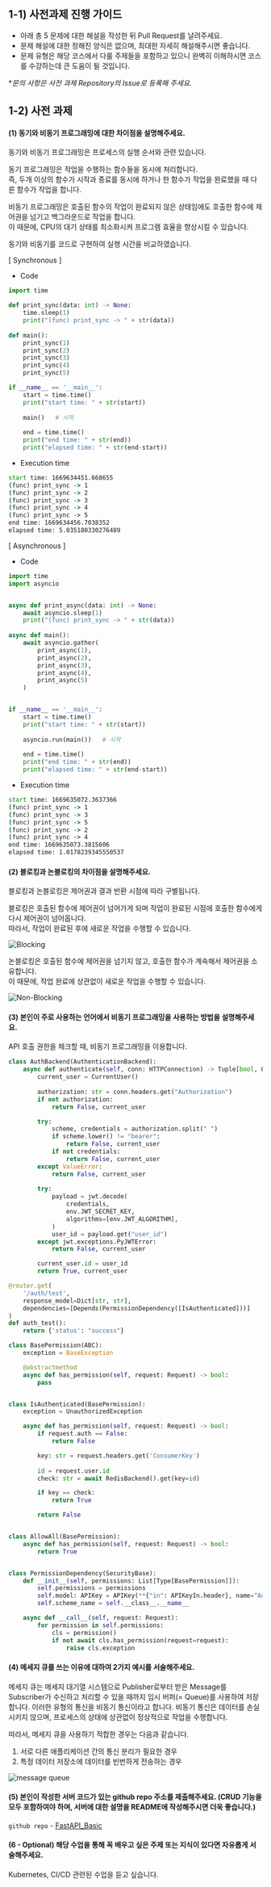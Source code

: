 ## 1-1) 사전과제 진행 가이드

- 아래 총 5 문제에 대한 해설을 작성한 뒤 Pull Request를 날려주세요.
- 문제 해설에 대한 정해진 양식은 없으며, 최대한 자세히 해설해주시면 좋습니다.
- 문제 유형은 해당 코스에서 다룰 주제들을 포함하고 있으니 완벽히 이해하시면 코스를 수강하는데 큰 도움이 될 것입니다.

**문의 사항은 사전 과제 Repository의 Issue로 등록해 주세요.*
  


## 1-2) 사전 과제

#### (1) 동기와 비동기 프로그래밍에 대한 차이점을 설명해주세요.   
동기와 비동기 프로그래밍은 프로세스의 실행 순서와 관련 있습니다.   

동기 프로그래밍은 작업을 수행하는 함수들을 동시에 처리합니다.   
즉, 두개 이상의 함수가 시작과 종료를 동시에 하거나 한 함수가 작업을 완료했을 때 다른 함수가 작업을 합니다.  

비동기 프로그래밍은 호출된 함수의 작업이 완료되지 않은 상태임에도 호출한 함수에 제어권을 넘기고 백그라운드로 작업을 합니다.   
이 때문에, CPU의 대기 상태를 최소화시켜 프로그램 효율을 향상시킬 수 있습니다.   

동기와 비동기를 코드로 구현하여 실행 시간을 비교하였습니다.

[ Synchronous ]
* Code
```python
import time

def print_sync(data: int) -> None:
    time.sleep(1)
    print("(func) print_sync -> " + str(data))
    
def main():
    print_sync(1)
    print_sync(2)
    print_sync(3)
    print_sync(4)
    print_sync(5)

if __name__ == '__main__':
    start = time.time()
    print("start time: " + str(start))
   
    main()   # 시작
    
    end = time.time()
    print("end time: " + str(end))
    print("elapsed time: " + str(end-start))
```
* Execution time
```cmd
start time: 1669634451.668655
(func) print_sync -> 1
(func) print_sync -> 2
(func) print_sync -> 3
(func) print_sync -> 4
(func) print_sync -> 5
end time: 1669634456.7038352
elapsed time: 5.035180330276489
```

[ Asynchronous ]
* Code
```python
import time
import asyncio


async def print_async(data: int) -> None:
    await asyncio.sleep(1)
    print("(func) print_sync -> " + str(data))
    
async def main():
    await asyncio.gather(
        print_async(1),
        print_async(2),
        print_async(3),
        print_async(4),
        print_async(5)
    )


if __name__ == '__main__':
    start = time.time()
    print("start time: " + str(start))
   
    asyncio.run(main())   # 시작
    
    end = time.time()
    print("end time: " + str(end))
    print("elapsed time: " + str(end-start))
```

* Execution time
```cmd
start time: 1669635072.3637366
(func) print_sync -> 1
(func) print_sync -> 3
(func) print_sync -> 5
(func) print_sync -> 2
(func) print_sync -> 4
end time: 1669635073.3815606
elapsed time: 1.0178239345550537
```


#### (2) 블로킹과 논블로킹의 차이점을 설명해주세요.     
블로킹과 논블로킹은 제어권과 결과 반환 시점에 따라 구별됩니다.   

블로킹은 호출된 함수에 제어권이 넘어가게 되며 작업이 완료된 시점에 호출한 함수에게 다시 제어권이 넘어옵니다.   
따라서, 작업이 완료된 후에 새로운 작업을 수행할 수 있습니다.   

![Blocking](https://user-images.githubusercontent.com/31979193/204277601-d3c1032f-dfaf-4ece-aa1c-db0f79f172ae.png)


논블로킹은 호출된 함수에 제어권을 넘기지 않고, 호출한 함수가 계속해서 제어권을 소유합니다.   
이 때문에, 작업 완료에 상관없이 새로운 작업을 수행할 수 있습니다.   

![Non-Blocking](https://user-images.githubusercontent.com/31979193/204277709-a848b233-c6e9-4709-99e1-a90e554bbeca.png)



#### (3) 본인이 주로 사용하는 언어에서 비동기 프로그래밍을 사용하는 방법을 설명해주세요.   
API 호출 권한을 체크할 때, 비동기 프로그래밍을 이용합니다.
```python
class AuthBackend(AuthenticationBackend):
    async def authenticate(self, conn: HTTPConnection) -> Tuple[bool, Optional[CurrentUser]]:
        current_user = CurrentUser()
        
        authorization: str = conn.headers.get("Authorization")
        if not authorization:
            return False, current_user

        try:
            scheme, credentials = authorization.split(" ")
            if scheme.lower() != "bearer":
                return False, current_user
            if not credentials:
                return False, current_user
        except ValueError:
            return False, current_user
        
        try:
            payload = jwt.decode(
                credentials,
                env.JWT_SECRET_KEY,
                algorithms=[env.JWT_ALGORITHM],
            )
            user_id = payload.get("user_id")
        except jwt.exceptions.PyJWTError:
            return False, current_user

        current_user.id = user_id
        return True, current_user
```
```python
@router.get(
    '/auth/test',
    response_model=Dict[str, str],
    dependencies=[Depends(PermissionDependency([IsAuthenticated]))]
)
def auth_test():
    return {'status': "success"}
```
```python
class BasePermission(ABC):
    exception = BaseException

    @abstractmethod
    async def has_permission(self, request: Request) -> bool:
        pass


class IsAuthenticated(BasePermission):
    exception = UnauthorizedException

    async def has_permission(self, request: Request) -> bool:
        if request.auth == False:
            return False

        key: str = request.headers.get('ConsumerKey')
        
        id = request.user.id
        check: str = await RedisBackend().get(key=id)

        if key == check:
            return True

        return False


class AllowAll(BasePermission):
    async def has_permission(self, request: Request) -> bool:
        return True


class PermissionDependency(SecurityBase):
    def __init__(self, permissions: List[Type[BasePermission]]):
        self.permissions = permissions
        self.model: APIKey = APIKey(**{"in": APIKeyIn.header}, name="Authorization")
        self.scheme_name = self.__class__.__name__

    async def __call__(self, request: Request):
        for permission in self.permissions:
            cls = permission()
            if not await cls.has_permission(request=request):
                raise cls.exception
```


#### (4) 메세지 큐를 쓰는 이유에 대하여 2가지 예시를 서술해주세요.
메세지 큐는 메세지 대기열 시스템으로 Publisher로부터 받은 Message를 Subscriber가 수신하고 처리할 수 있을 때까지 임시 버퍼(= Queue)를 사용하여 저장합니다. 이러한 유형의 통신을 비동기 통신이라고 합니다. 비동기 통신은 데이터를 손실시키지 않으며, 프로세스의 상태에 상관없이 정상적으로 작업을 수행합니다.

따라서, 메세지 큐을 사용하기 적합한 경우는 다음과 같습니다.
1. 서로 다른 애플리케이션 간의 통신 분리가 필요한 경우
2. 특정 데이터 저장소에 데이터를 빈번하게 전송하는 경우

![message queue](https://user-images.githubusercontent.com/31979193/204288981-14b36f29-51fa-47ee-9442-ad202c52333c.png)


#### (5) 본인이 작성한 서버 코드가 있는 github repo 주소를 제출해주세요. (CRUD 기능을 모두 포함하여야 하며, 서버에 대한 설명을 README에 작성해주시면 더욱 좋습니다.) 
 `github repo` - [FastAPI_Basic](https://github.com/hahic/FastAPI_Basic)


#### (6 - Optional) 해당 수업을 통해 꼭 배우고 싶은 주제 또는 지식이 있다면 자유롭게 서술해주세요.
Kubernetes, CI/CD 관련된 수업을 듣고 싶습니다.
